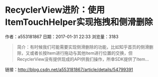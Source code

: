 # RecyclerView进阶：使用ItemTouchHelper实现拖拽和侧滑删除
作者：a553181867
日期：2017-01-31 22:33
浏览量：3183
> 简介：有时候我们可能需要实现侧滑删除的功能，比如知乎首页的侧滑删除，又或者长按Item进行拖动与其他Item进行位置的交换，但RecyclerView没有提供现成的API供我们操作，所幸SDK提供了Item...

 链接：http://blog.csdn.net/a553181867/article/details/54799391
